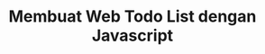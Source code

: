 ---
title: Membuat Web Todo List dengan Javascript
description: Belajar membuat aplikasi web untuk mengelola daftar aktifitas yang ingin dilakukan dengan JavaScript.
thumbnail: './images/membuat-web-todo-list-dengan-javascript/thumbnail.png'
tags:
- javascript
---